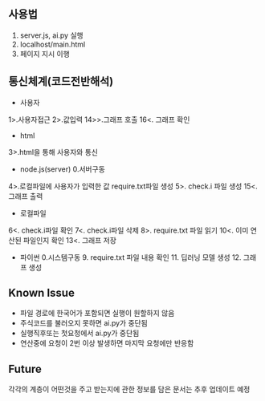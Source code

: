 ## 사용법
1. server.js, ai.py 실행
2. localhost/main.html
3. 페이지 지시 이행

## 통신체계(코드전반해석)
- 사용자

1>.사용자접근 2>.값입력 14>>.그래프 호출 16<. 그래프 확인
- html

3>.html을 통해 사용자와 통신
- node.js(server) 0.서버구동

4>.로컬파일에 사용자가 입력한 값 require.txt파일 생성 5>. check.i 파일 생성 15<. 그래프 출력
- 로컬파일

6<. check.i파일 확인 7<. check.i파일 삭제 8>. require.txt 파일 읽기 10<. 이미 연산된 파일인지 확인 13<. 그래프 저장
- 파이썬 0.시스템구동 9. require.txt 파일 내용 확인 11. 딥러닝 모델 생성 12. 그래프 생성


## Known Issue
- 파일 경로에 한국어가 포함되면 실행이 원할하지 않음
- 주식코드를 불러오지 못하면 ai.py가 중단됨
- 실행직후또는 첫요청에서 ai.py가 중단됨
- 연산중에 요청이 2번 이상 발생하면 마지막 요청에만 반응함

## Future
각각의 계층이 어떤것을 주고 받는지에 관한 정보를 담은 문서는 추후 업데이트 예정

